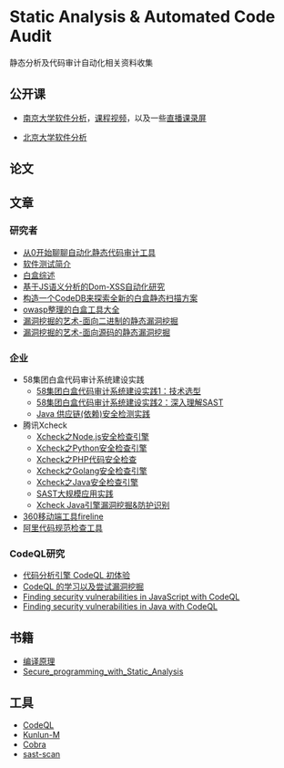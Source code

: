 # Static Analysis & Automated Code Audit
静态分析及代码审计自动化相关资料收集

## 公开课
- [南京大学软件分析](https://pascal-group.bitbucket.io/teaching.html)，[课程视频](https://zhuanlan.zhihu.com/p/110050716)，以及一些[直播课录屏](https://space.bilibili.com/238948858/)

- [北京大学软件分析](https://xiongyingfei.github.io/SA/2020/main.htm)


## 论文


## 文章
### 研究者
- [从0开始聊聊自动化静态代码审计工具](https://lorexxar.cn/2020/09/21/whiteboxaudit/)
- [软件测试简介](https://github.com/RangerNJU/Static-Program-Analysis-Book)
- [白盒综述](https://forum.90sec.com/t/topic/1087)
- [基于JS语义分析的Dom-XSS自动化研究](https://mp.weixin.qq.com/s/PWVJSd6nrKt6ErnIHIPRzA)
- [构造一个CodeDB来探索全新的白盒静态扫描方案](https://lorexxar.cn/2020/10/30/whitebox-2/)
- [owasp整理的白盒工具大全](https://owasp.org/www-community/Source_Code_Analysis_Tools)
- [漏洞挖掘的艺术-面向二进制的静态漏洞挖掘](https://www.freebuf.com/articles/network/248487.html)
- [漏洞挖掘的艺术-面向源码的静态漏洞挖掘](https://www.freebuf.com/articles/network/248215.html)

### 企业
- 58集团白盒代码审计系统建设实践
  - [58集团白盒代码审计系统建设实践1：技术选型](https://xz.aliyun.com/t/9335)
  - [58集团白盒代码审计系统建设实践2：深入理解SAST](https://xz.aliyun.com/t/9429)
  - [Java 供应链(依赖)安全检测实践](https://mp.weixin.qq.com/s/1fnDelBE1HisEaopEyk8nQ)
- 腾讯Xcheck
  - [Xcheck之Node.js安全检查引擎](https://mp.weixin.qq.com/s/Kl9omJ91R3rGSe4h8gk0PQ)
  - [Xcheck之Python安全检查引擎](https://mp.weixin.qq.com/s/_UEofmOavtkYqNpti_FcxA)
  - [Xcheck之PHP代码安全检查](https://mp.weixin.qq.com/s/K29g9Gu-JQvOoOQ98sreBg)
  - [Xcheck之Golang安全检查引擎](https://mp.weixin.qq.com/s/VzjcXp3O8zc97aIppy4LUA)
  - [Xcheck之Java安全检查引擎](https://mp.weixin.qq.com/s/rb1BfcZeCTr2PIiypXqVjw)
  - [SAST大规模应用实践](https://mp.weixin.qq.com/s/7_r7N3X_fn22uGJWcW-8GQ)
  - [Xcheck Java引擎漏洞挖掘&防护识别](https://mp.weixin.qq.com/s/FPMUVoSqc0Lsf5BQx07ADw)
- [360移动端工具fireline](http://magic.360.cn/zh/index.html)
- [阿里代码规范检查工具](https://github.com/alibaba/p3c)

### CodeQL研究
- [代码分析引擎 CodeQL 初体验](https://paper.seebug.org/1078)
- [CodeQL 的学习以及尝试漏洞挖掘](https://bestwing.me/codeql.html)
- [Finding security vulnerabilities in JavaScript with CodeQL](https://www.youtube.com/watch?v=pYzfGaLTqC0)
- [Finding security vulnerabilities in Java with CodeQL](https://www.youtube.com/watch?v=nvCd0Ee4FgE)


## 书籍
- [编译原理](https://github.com/twosmi1e/Static-Analysis-and-Automated-Code-Audit/blob/main/book/%E7%BC%96%E8%AF%91%E5%8E%9F%E7%90%86%E9%BE%99%E4%B9%A6%E4%B8%AD%E6%96%87%E7%AC%AC%E4%BA%8C%E7%89%88.pdf)
- [Secure_programming_with_Static_Analysis](https://github.com/twosmi1e/Static-Analysis-and-Automated-Code-Audit/blob/main/book/Secure_programming_with_Static_Analysis.pdf)


## 工具
- [CodeQL](https://codeql.github.com/docs/)
- [Kunlun-M](https://github.com/LoRexxar/Kunlun-M)
- [Cobra](https://github.com/FeeiCN/Cobra)
- [sast-scan](https://github.com/ShiftLeftSecurity/sast-scan)

